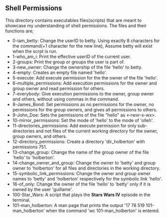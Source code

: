 ## Shell Permissions
This directory contains executables files(scripts) that are meant to showcase my understanding of shell permissions. The files and their functions  are;
- 0-iam_betty: Change the userID to betty. Using exactly 8 characters for the command(+1 character for the new line), Assume betty will exist when the scrpt is run.
- 1-who_am_i: Print the effective userID of the current user.
- 2-groups: Print the group or groups the user is part of.
- 3-new_owner: Change the ownership of the file 'hello' to betty.
- 4-empty: Creates an empty file named 'hello'.
- 5-execute: Add execute permission for the the owner of the file 'hello'.
- 6-multiple_permissions: Add execution permissions for the owner and group owner and read permission for others.
- 7-everybody: Give execution permissions to the owner, group owner and others, without using commas in the command.
- 8-James_Bond: Set permissions as no permissions for the owner, no permissions for the group owners, and gives all permissions to others.
- 9-John_Doe: Sets the permissions of the file "hello" as <-rwxr-x-wx>.
- 10-mirror_permissions: Set the mode of 'hello' to the mode of 'olleh'.
- 11-directories_permissions: Add execute permission for only sub-directories and not files of the current working directory for the owner, group owners, and others.
- 12-directory_permissions: Create a directory 'dir_holberton' with permissions 751.
- 13-change_group: Change the name of the group owner of the file 'hello' to 'holberton'.
- 14-change_owner_and_group: Change the owner to 'betty' and group owner to 'holberton' for all files and directories in the working directory.
- 15-symbolic_link_permissions: Change the owner and group owner names to 'betty' and  'holberton' respectively for the symbolic link 'hello'.
- 16-of_only: Change the owner of the file 'hello' to 'betty' only if it is owned by the user 'guillame'.
- 100-Star_Wars: A script that plays the **Stars Wars IV** episode in the terminal.
- 101-man_holberton: A man page that prints the output '17 78 519 101-man_holberton' when the command 'wc 101-man_holberton' is entered.  